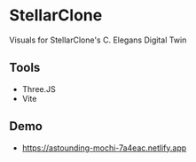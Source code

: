 # StellarClone
Visuals for StellarClone's C. Elegans Digital Twin

## Tools
- Three.JS
- Vite

## Demo
- https://astounding-mochi-7a4eac.netlify.app
